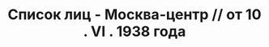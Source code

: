 ---
title: Список лиц - Москва-центр // от 10 . VI . 1938 года
description: РГАСПИ, ф.17, т.9, оп.171, дело 417, лист 71
images:
- /disk/pictures/v09/17-171-417-071.jpg
- /disk/pictures/v09/17-171-417-072.jpg
- /disk/pictures/v09/17-171-417-073.jpg
---